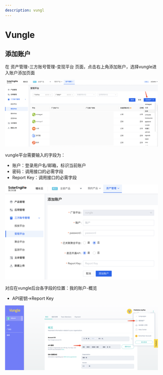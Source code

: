 ```yaml
---
description: vungl
---
```


# Vungle

## 添加账户

在 资产管理-三方账号管理-变现平台 页面，点击右上角添加账户，选择vungle进入账户添加页面

![](<../../../.gitbook/assets/image (172).png>)

vungle平台需要输入的字段为：

* 账户：登录用户名/邮箱，标识当前账户
* 密码：调用接口的必需字段
* Report Key：调用接口的必需字段

![](<../../../.gitbook/assets/image (97).png>)

对应在vungle后台各字段的位置：我的账户-概览

* API密钥->Report Key

![](<../../../.gitbook/assets/image (117).png>)
